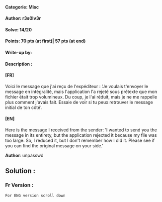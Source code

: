 #### Categorie: Misc
#### **Author**: r3s0lv3r
#### Solve: 14/20 
#### Points: 70 pts (at first)|  57 pts (at end)
#### Write-up by: 
#### Description : 

#### **[FR]**

Voici le message que j'ai reçu de l'expéditeur : 'Je voulais t'envoyer le message en intégralité, mais l'application l'a rejeté sous prétexte que mon fichier était trop volumineux. Du coup, je l'ai réduit, mais je ne me rappelle plus comment j'avais fait. Essaie de voir si tu peux retrouver le message initial de ton côté'.

#### **[EN]**

Here is the message I received from the sender: 'I wanted to send you the message in its entirety, but the application rejected it because my file was too large. So, I reduced it, but I don't remember how I did it. Please see if you can find the original message on your side.'

**Author**: unpasswd


## Solution :
### Fr Version : 

`For ENG version scroll down` 
